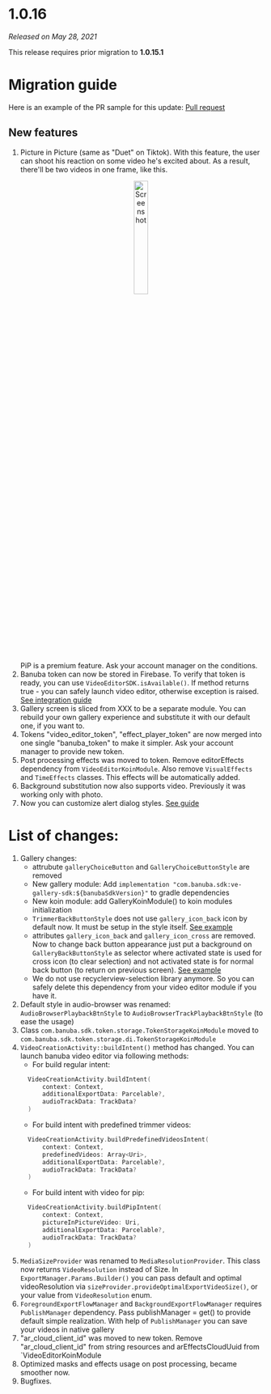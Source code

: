 # 1.0.16

*Released on May 28, 2021*

This release requires prior migration to **1.0.15.1** 

# **Migration guide**

Here is an example of the PR sample for this update: [Pull request](https://github.com/Banuba/ve-sdk-android-integration-sample/pull/90)

## New features

1. Picture in Picture (same as "Duet" on Tiktok). With this feature, the user can shoot his reaction on some video he's excited about. As a result, there'll be two videos in one frame, like this.
   <p align="center">
   <img src="../gif/camera_pip.gif" alt="Screenshot" width="24%" height="auto" class="docs-screenshot"/>&nbsp;
   </p>
   PiP is a premium feature. Ask your account manager on the conditions.
2. Banuba token can now be stored in Firebase. To verify that token is ready, you can use `VideoEditorSDK.isAvailable()`. If method returns true - you can safely launch video editor, otherwise exception is raised.
   [See integration guide](../token_on_firebase.md.md)
3. Gallery screen is sliced from XXX to be a separate module. You can rebuild your own gallery experience and substitute it with our default one, if you want to.
4. Tokens "video_editor_token", "effect_player_token" are now merged into one single "banuba_token" to make it simpler. Ask your account manager to provide new token.
5. Post processing effects was moved to token. Remove editorEffects dependency from `VideoEditorKoinModule`. Also remove `VisualEffects` and `TimeEffects` classes. This effects will be automatically added.
6. Background substitution now also supports video. Previously it was working only with photo.
7. Now you can customize alert dialog styles. [See guide](../alert_styles.md)

# List of changes:

1. Gallery changes:
   - attrubute `galleryChoiceButton` and `GalleryChoiceButtonStyle` are removed
   - New gallery module: Add `implementation "com.banuba.sdk:ve-gallery-sdk:${banubaSdkVersion}"` to gradle dependencies
   - New koin module: add GalleryKoinModule() to koin modules initialization
   - `TrimmerBackButtonStyle` does not use `gallery_icon_back` icon by default now. It must be setup in the style itself. [See example](../../app/src/main/res/values/themes.xml#L740)
   - attributes `gallery_icon_back` and `gallery_icon_cross` are removed. Now to change back button appearance just put a background on `GalleryBackButtonStyle` as selector where activated state is used for cross icon (to clear selection) and not activated state is for normal back button (to return on previous screen). [See example](../../app/src/main/res/values/themes.xml#L697)
   - We do not use recyclerview-selection library anymore. So you can safely delete this dependency from your video editor module if you have it.
2. Default style in audio-browser was renamed: `AudioBrowserPlaybackBtnStyle` to `AudioBrowserTrackPlaybackBtnStyle` (to ease the usage)
3. Class `com.banuba.sdk.token.storage.TokenStorageKoinModule` moved to `com.banuba.sdk.token.storage.di.TokenStorageKoinModule`
4. `VideoCreationActivity::buildIntent()` method has changed. You can launch banuba video editor via following methods:
   - For build regular intent:
   ```kotlin
     VideoCreationActivity.buildIntent(
         context: Context,
         additionalExportData: Parcelable?,
         audioTrackData: TrackData?
     )
   ```
   - For build intent with predefined trimmer videos:
   ```kotlin
     VideoCreationActivity.buildPredefinedVideosIntent(
         context: Context,
         predefinedVideos: Array<Uri>,
         additionalExportData: Parcelable?,
         audioTrackData: TrackData?
     )
   ```
   - For build intent with video for pip:
   ```kotlin
     VideoCreationActivity.buildPipIntent(
         context: Context,
         pictureInPictureVideo: Uri,
         additionalExportData: Parcelable?,
         audioTrackData: TrackData?
     )
   ```
5. `MediaSizeProvider` was renamed to `MediaResolutionProvider`. This class now returns `VideoResolution` instead of Size. In `ExportManager.Params.Builder()` you can pass default and optimal videoResolution via `sizeProvider.provideOptimalExportVideoSize()`, or your value from `VideoResolution` enum.
6. `ForegroundExportFlowManager` and `BackgroundExportFlowManager` requires `PublishManager` dependency. Pass publishManager = get() to provide default simple realization. With help of `PublishManager` you can save your videos in native gallery
7. "ar_cloud_client_id" was moved to new token. Remove "ar_cloud_client_id" from string resources and  arEffectsCloudUuid from `VideoEditorKoinModule
8. Optimized masks and effects usage on post processing, became smoother now.
9. Bugfixes.

